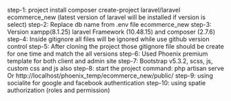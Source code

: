 step-1: project install composer create-project laravel/laravel ecommerce_new (latest version of laravel will be installed if version is select)
step-2: Replace db name from .env file ecommerce_new
step-3: Version xampp(8.1.25) laravel Framework (10.48.15) and composer (2.7.6)
step-4: Inside gitignore all files will be ignored while use github version control
step-5: After cloning the project those gitignore file should be create for one time and match the all versions
step-6: Used Phoenix premium template for both client and admin site
step-7: Bootstrap v5.3.2, scss, js, custom css and js also
step-8: start the project command: php artisan serve Or http://localhost/phoenix_temp/ecommerce_new/public/
step-9: using socialite for google and facebook authentication
step-10: using spatie authorization (roles and permission)



